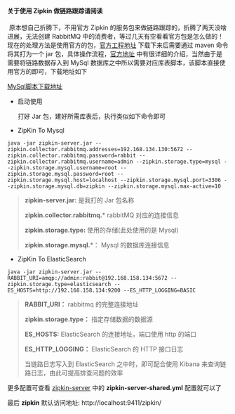 #### 关于使用 Zipkin 做链路跟踪请阅读

​	原本想自己折腾下，不用官方 Zipkin 的服务包来做链路跟踪的，折腾了两天没啥进展，无法创建 RabbitMQ 中的消费者，等过几天有空看看官方包是怎么做的！现在的处理方法是使用官方的包，[官方工程地址](https://github.com/apache/incubator-zipkin) 下载下来后需要通过 maven 命令将其打为一个 jar 包，具体操作流程，[官方地址](https://github.com/apache/incubator-zipkin) 中有很详细的介绍，当然由于是需要将链路数据存入到 MySql 数据库之中所以需要对应库表脚本，该脚本直接使用官方的即可，下载地址如下

 [MySql脚本下载地址](https://github.com/apache/incubator-zipkin/blob/master/zipkin-storage/mysql-v1/src/main/resources/mysql.sql)

- 启动使用

  打好 Jar 包，建好所需库表后，执行类似如下命令即可
  
- ZipKin To Mysql
~~~shell
java -jar zipkin-server.jar --zipkin.collector.rabbitmq.addresses=192.168.134.130:5672 --zipkin.collector.rabbitmq.password=rabbit --zipkin.collector.rabbitmq.username=admin --zipkin.storage.type=mysql --zipkin.storage.mysql.username=root --zipkin.storage.mysql.password=root --zipkin.storage.mysql.host=localhost --zipkin.storage.mysql.port=3306 --zipkin.storage.mysql.db=zipkin --zipkin.storage.mysql.max-active=10
~~~

> **zipkin-server.jar:** 是我打的 Jar 包名称
>
> **zipkin.collector.rabbitmq.*** rabbitMQ 对应的连接信息
>
> **zipkin.storage.type:** 使用的存储(此处使用的是 Mysql)
>
> **zipkin.storage.mysql.***： Mysql 的数据库连接信息

- ZipKin To ElasticSearch
~~~shell
java -jar zipkin-server.jar --RABBIT_URI=amqp://admin:rabbit@192.168.158.134:5672 --zipkin.storage.type=elasticsearch --ES_HOSTS=http://192.168.158.134:9200 --ES_HTTP_LOGGING=BASIC
~~~
> **RABBIT_URI：** rabbitmq 的完整连接地址
>
> **zipkin.storage.type：** 指定存储数据的数据源
>
> **ES_HOSTS:** ElasticSearch 的连接地址，端口使用 http 的端口
>
> **ES_HTTP_LOGGING：** ElasticSearch 的 HTTP 接口日志
>
>  当链路日志写入到 ElasticSearch 之中时，即可配合使用 Kibana 来查询链路日志，由此可提高排查问题的效率



更多配置可查看 [zipkin-server](https://mvnrepository.com/artifact/io.zipkin.zipkin2/zipkin) 中的 **zipkin-server-shared.yml** 配置就可以了

最后 **zipkin** 默认访问地址: http://localhost:9411/zipkin/